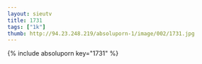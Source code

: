 ```yaml
--- 
layout: sieutv
title: 1731
tags: ["1k"]
thumb: http://94.23.248.219/absoluporn-1/image/002/1731.jpg
---
```

{% include absoluporn key="1731" %} 
